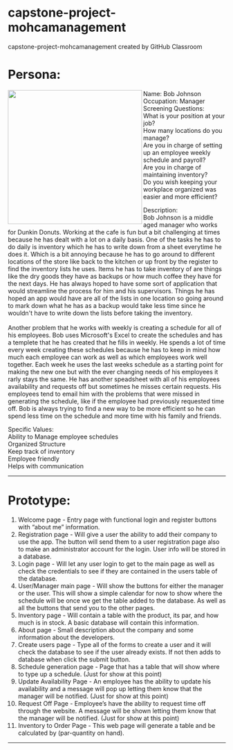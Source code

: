 # capstone-project-mohcamanagement
capstone-project-mohcamanagement created by GitHub Classroom

<h1>Persona:</h1>

<img src="https://motionarray.imgix.net/preview-397057-8gWZWGbXcZOzqybT-large.jpg?w=250&q=60&fit=max&auto=format" width="310" align="left" />


Name: Bob Johnson<br>
Occupation: Manager<br>
Screening Questions:<br>
What is your position at your job?<br>
How many locations do you manage?<br>
Are you in charge of setting up an employee weekly schedule and payroll?<br>
Are you in charge of maintaining inventory?<br>
Do you wish keeping your workplace organized was easier and more efficient?<br>

Description:<br>
Bob Johnson is a middle aged manager who works for Dunkin Donuts. Working at the cafe is fun but a bit challenging at times because he has dealt with a lot on a daily basis. One of the tasks he has to do daily is inventory which he has to write down from a sheet everytime he does it. Which is a bit annoying because he has to go around to different locations of the store like back to the kitchen or up front by the register to find the inventory lists he uses. Items he has to take inventory of are things like the dry goods they have as backups or how much coffee they have for the next days. He has always hoped to have some sort of application that would streamline the process for him and his supervisors. Things he has hoped an app would have are all of the lists in one location so going around to mark down what he has as a backup would take less time since he wouldn't have to write down the lists before taking the inventory.<br><br>
Another problem that he works with weekly is creating a schedule for all of his employees. Bob uses Microsoft's Excel to create the schedules and has a templete that he has created that he fills in weekly. He spends a lot of time every week creating these schedules because he has to keep in mind how much each employee can work as well as which employees work well together. Each week he uses the last weeks schedule as a starting point for making the new one but with the ever changing needs of his employees it rarly stays the same. He has another speadsheet with all of his employees availability and requests off but sometimes he misses certain requests. His employees tend to email him with the problems that were missed in generating the schedule, like if the employee had previously requested time off. Bob is always trying to find a new way to be more efficient so he can spend less time on the schedule and more time with his family and friends.<br>

Specific Values:<br>
Ability to Manage employee schedules<br>
Organized Structure<br>
Keep track of inventory<br>
Employee friendly<br>
Helps with communication<br>

<hr>

<h1>Prototype:</h1>
<ol>
  <li>Welcome page - Entry page with functional login and register buttons with “about me” information.</li>
  <li>Registration page - Will give a user the ability to add their company to use the app. The button will send them to a user registration page also to make an administrator account for the login. User info will be stored in a database.</li>
  <li>Login page - Will let any user login to get to the main page as well as check the credentials to see if they are contained in the users table of the database.</li>
  <li>User/Manager main page - Will show the buttons for either the manager or the user. This will show a simple calendar for now to show where the schedule will be once we get the table added to the database. As well as all the buttons that send you to the other pages.</li>
  <li>Inventory page - Will contain a table with the product, its par, and how much is in stock. A basic database will contain this information.</li>
  <li>About page - Small description about the company and some information about the developers.</li>
  <li>Create users page - Type all of the forms to create a user and it will check the database to see if the user already exists. If not then adds to database when click the submit button.</li>
  <li>Schedule generation page - Page that has a table that will show where to type up a schedule. (Just for show at this point)</li>
  <li>Update Availability Page - An employee has the ability to update his availability and a message will pop up letting them know that the manager will be notified. (Just for show at this point)</li>
  <li>Request Off Page -  Employee’s have the ability to request time off through the website. A message will be shown letting them know that the manager will be notified. (Just for show at this point)</li>
  <li>Inventory to Order Page - This web page will generate a table and be calculated by (par-quantity on hand).</li>
</ol>
<hr>
